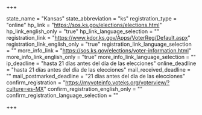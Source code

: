 +++

state_name = "Kansas"
state_abbreviation = "ks"
registration_type = "online"
hp_link = "https://sos.ks.gov/elections/elections.html"
hp_link_english_only = "true"
hp_link_language_selection = ""
registration_link = "https://www.kdor.ks.gov/Apps/VoterReg/Default.aspx"
registration_link_english_only = "true"
registration_link_language_selection = ""
more_info_link = "https://sos.ks.gov/elections/voter-information.html"
more_info_link_english_only = "true"
more_info_link_language_selection = ""
ip_deadline = "hasta 21 días antes del día de las elecciones"
online_deadline = "hasta 21 días antes del día de las elecciones"
mail_received_deadline = ""
mail_postmarked_deadline = "21 días antes del día de las elecciones"
confirm_registration = "https://myvoteinfo.voteks.org/voterview/?culture=es-MX"
confirm_registration_english_only = ""
confirm_registration_language_selection = ""

+++